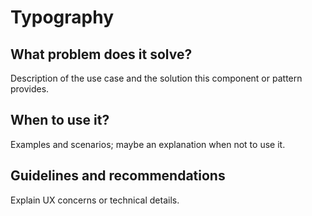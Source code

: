 # Typography

## What problem does it solve?

Description of the use case and the solution this component or pattern provides.

## When to use it?

Examples and scenarios; maybe an explanation when not to use it.

## Guidelines and recommendations

Explain UX concerns or technical details.
